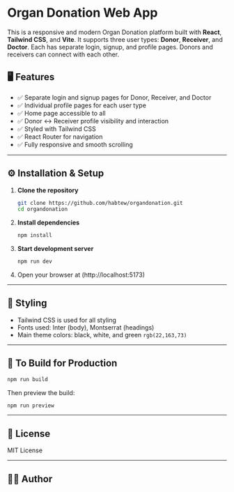 # Organ Donation Web App

This is a responsive and modern Organ Donation platform built with **React**, **Tailwind CSS**, and **Vite**. It supports three user types: **Donor**, **Receiver**, and **Doctor**. Each has separate login, signup, and profile pages. Donors and receivers can connect with each other.

## 🖥️ Features

- ✅ Separate login and signup pages for Donor, Receiver, and Doctor
- ✅ Individual profile pages for each user type
- ✅ Home page accessible to all
- ✅ Donor ↔ Receiver profile visibility and interaction
- ✅ Styled with Tailwind CSS
- ✅ React Router for navigation
- ✅ Fully responsive and smooth scrolling

---

## ⚙️ Installation & Setup

1. **Clone the repository**
   ```bash
   git clone https://github.com/habtew/organdonation.git
   cd organdonation
   ```

2. **Install dependencies**
   ```bash
   npm install
   ```

3. **Start development server**
   ```bash
   npm run dev
   ```

4. Open your browser at (http://localhost:5173)

---


## 🎨 Styling

- Tailwind CSS is used for all styling
- Fonts used: Inter (body), Montserrat (headings)
- Main theme colors: black, white, and green `rgb(22,163,73)`

---

## 🧪 To Build for Production

```bash
npm run build
```

Then preview the build:
```bash
npm run preview
```

---

## 📄 License

MIT License

---

## 🙋‍♂️ Author

